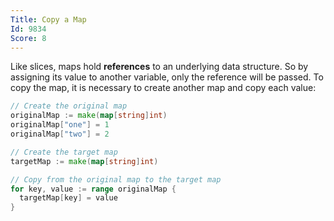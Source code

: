 ```yaml
---
Title: Copy a Map
Id: 9834
Score: 8
---
```

Like slices, maps hold **references** to an underlying data structure. So by assigning its value to another variable, only the reference will be passed. To copy the map, it is necessary to create another map and copy each value:

```go
// Create the original map
originalMap := make(map[string]int)
originalMap["one"] = 1
originalMap["two"] = 2

// Create the target map
targetMap := make(map[string]int)

// Copy from the original map to the target map
for key, value := range originalMap {
  targetMap[key] = value
}
```
